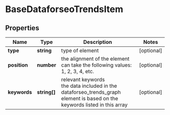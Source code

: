 # BaseDataforseoTrendsItem

## Properties

| Name | Type | Description | Notes |
|------------ | ------------- | ------------- | -------------|
**type** | **string** | type of element |[optional]|
**position** | **number** | the alignment of the element<br>can take the following values: 1, 2, 3, 4, etc. |[optional]|
**keywords** | **string[]** | relevant keywords<br>the data included in the dataforseo_trends_graph element is based on the keywords listed in this array |[optional]|